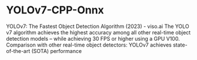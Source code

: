 # YOLOv7-CPP-Onnx

YOLOv7: The Fastest Object Detection Algorithm (2023) - viso.ai
The YOLO v7 algorithm achieves the highest accuracy among all other real-time object detection models – while achieving 30 FPS or higher using a GPU V100. 
Comparison with other real-time object detectors: YOLOv7 achieves state-of-the-art (SOTA) performance
